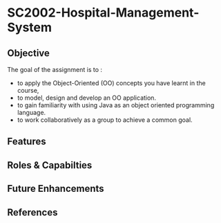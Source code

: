 # SC2002-Hospital-Management-System
## Objective
The goal of the assignment is to :
- to apply the Object-Oriented (OO) concepts you have learnt in the course, 
- to model, design and develop an OO application. 
- to gain familiarity with using Java as an object oriented programming language. 
- to work collaboratively as a group to achieve a common goal.



## Features


## Roles & Capabilties

## Future Enhancements


## References


